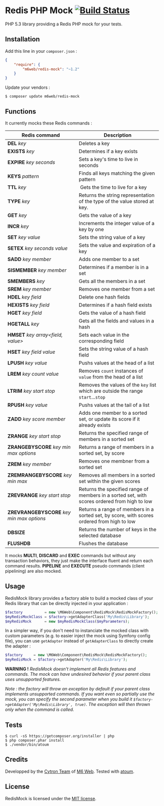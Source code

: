 # Redis PHP Mock [![Build Status](https://secure.travis-ci.org/M6Web/RedisMock.png?branch=master)](http://travis-ci.org/M6Web/RedisMock)

PHP 5.3 library providing a Redis PHP mock for your tests.

## Installation

Add this line in your `composer.json` :

```json
{
    "require": {
        "m6web/redis-mock": "~1.2"
    }
}
```

Update your vendors :

```
$ composer update m6web/redis-mock
```

## Functions

It currently mocks these Redis commands :

Redis command                                    | Description
-------------------------------------------------|------------
**DEL** *key*                                    | Deletes a key
**EXISTS** *key*                                 | Determines if a key exists
**EXPIRE** *key* *seconds*                       | Sets a key's time to live in seconds
**KEYS** *pattern*                               | Finds all keys matching the given pattern
**TTL** *key*                                    | Gets the time to live for a key
**TYPE** *key*                                   | Returns the string representation of the type of the value stored at key.
**GET** *key*                                    | Gets the value of a key
**INCR** *key*                                   | Increments the integer value of a key by one
**SET** *key* *value*                            | Sets the string value of a key
**SETEX** *key* *seconds* *value*                | Sets the value and expiration of a key
**SADD** *key* *member*                          | Adds one member to a set
**SISMEMBER** *key* *member*                     | Determines if a member is in a set
**SMEMBERS** *key*                               | Gets all the members in a set
**SREM** *key* *member*                          | Removes one member from a set
**HDEL** *key* *field*                           | Delete one hash fields
**HEXISTS** *key* *field*                        | Determines if a hash field exists
**HGET** *key* *field*                           | Gets the value of a hash field
**HGETALL** *key*                                | Gets all the fields and values in a hash
**HMSET** *key* *array<field, value>*            | Sets each value in the corresponding field
**HSET** *key* *field* *value*                   | Sets the string value of a hash field
**LPUSH** *key* *value*                          | Pushs values at the head of a list
**LREM** *key* *count* *value*                   | Removes `count` instances of `value` from the head of a list
**LTRIM** *key* *start* *stop*                   | Removes the values of the `key` list which are outside the range `start`...`stop`
**RPUSH** *key* *value*                          | Pushs values at the tail of a list
**ZADD** *key* *score* *member*                  | Adds one member to a sorted set, or update its score if it already exists
**ZRANGE** *key* *start* *stop*                  | Returns the specified range of members in a sorted set
**ZRANGEBYSCORE** *key* *min* *max* *options*    | Returns a range of members in a sorted set, by score
**ZREM** *key* *member*                          | Removes one membner from a sorted set
**ZREMRANGEBYSCORE** *key* *min* *max*           | Removes all members in a sorted set within the given scores
**ZREVRANGE** *key* *start* *stop*               | Returns the specified range of members in a sorted set, with scores ordered from high to low
**ZREVRANGEBYSCORE** *key* *min* *max* *options* | Returns a range of members in a sorted set, by score, with scores ordered from high to low
**DBSIZE**                                       | Returns the number of keys in the selected database
**FLUSHDB**                                      | Flushes the database

It mocks **MULTI**, **DISCARD** and **EXEC** commands but without any transaction behaviors, they just make the interface fluent and return each command results.
**PIPELINE** and **EXECUTE** pseudo commands (client pipelining) are also mocked.

## Usage

RedisMock library provides a factory able to build a mocked class of your Redis library that can be directly injected in your application :

```php
$factory          = new \M6Web\Component\RedisMock\RedisMockFactory();
$myRedisMockClass = $factory->getAdapterClass('My\Redis\Library');
$myRedisMock      = new $myRedisMockClass($myParameters);
```

In a simpler way, if you don't need to instanciate the mocked class with custom parameters (e.g. to easier inject the mock using Symfony config file), you can use `getAdapter` instead of `getAdapterClass` to directly create the adapter :

```php
$factory     = new \M6Web\Component\RedisMock\RedisMockFactory();
$myRedisMock = $factory->getAdapter('My\Redis\Library');
```

**WARNING !** *RedisMock doesn't implement all Redis features and commands. The mock can have undesired behavior if your parent class uses unsupported features.*

*Note : the factory will throw an exception by default if your parent class implements unsupported commands. If you want even so partially use the mock, you can specify the second parameter when you build it `$factory->getAdapter('My\Redis\Library', true)`. The exception will then thrown only when the command is called.*

## Tests

```shell
$ curl -sS https://getcomposer.org/installer | php
$ php composer.phar install
$ ./vendor/bin/atoum
```

## Credits

Developped by the [Cytron Team](http://cytron.fr/) of [M6 Web](http://tech.m6web.fr/).
Tested with [atoum](http://atoum.org).

## License

RedisMock is licensed under the [MIT license](LICENSE).
